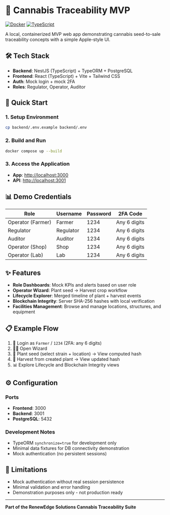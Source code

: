 # 🌿 Cannabis Traceability MVP

[![Docker](https://img.shields.io/badge/Docker-Ready-blue.svg)](https://www.docker.com/)
[![TypeScript](https://img.shields.io/badge/TypeScript-Enabled-blue.svg)](https://www.typescriptlang.org/)

A local, containerized MVP web app demonstrating cannabis seed-to-sale traceability concepts with a simple Apple-style UI.

## 🛠️ Tech Stack

- **Backend**: NestJS (TypeScript) + TypeORM + PostgreSQL
- **Frontend**: React (TypeScript) + Vite + Tailwind CSS
- **Auth**: Mock login + mock 2FA
- **Roles**: Regulator, Operator, Auditor

## 🚀 Quick Start

### 1. Setup Environment
```bash
cp backend/.env.example backend/.env
```

### 2. Build and Run
```bash
docker compose up --build
```

### 3. Access the Application
- **App**: [http://localhost:3000](http://localhost:3000)
- **API**: [http://localhost:3001](http://localhost:3001)

## 📊 Demo Credentials

| Role | Username | Password | 2FA Code |
|------|----------|----------|----------|
| Operator (Farmer) | Farmer | 1234 | Any 6 digits |
| Regulator | Regulator | 1234 | Any 6 digits |
| Auditor | Auditor | 1234 | Any 6 digits |
| Operator (Shop) | Shop | 1234 | Any 6 digits |
| Operator (Lab) | Lab | 1234 | Any 6 digits |

## ✨ Features

- **Role Dashboards**: Mock KPIs and alerts based on user role
- **Operator Wizard**: Plant seed → Harvest crop workflow
- **Lifecycle Explorer**: Merged timeline of plant + harvest events
- **Blockchain Integrity**: Server SHA-256 hashes with local verification
- **Facilities Management**: Browse and manage locations, structures, and equipment

## 📋 Example Flow

1. 🔐 Login as `Farmer` / `1234` (2FA: any 6 digits)
2. 🧙‍♂️ Open Wizard
3. 🌱 Plant seed (select strain + location) → View computed hash
4. 🌾 Harvest from created plant → View updated hash
5. 📊 Explore Lifecycle and Blockchain Integrity views

## ⚙️ Configuration

### Ports
- **Frontend**: 3000
- **Backend**: 3001
- **PostgreSQL**: 5432

### Development Notes
- TypeORM `synchronize=true` for development only
- Minimal data fixtures for DB connectivity demonstration
- Mock authentication (no persistent sessions)

## 🚨 Limitations

- Mock authentication without real session persistence
- Minimal validation and error handling
- Demonstration purposes only - not production ready

---

**Part of the RenewEdge Solutions Cannabis Traceability Suite**
